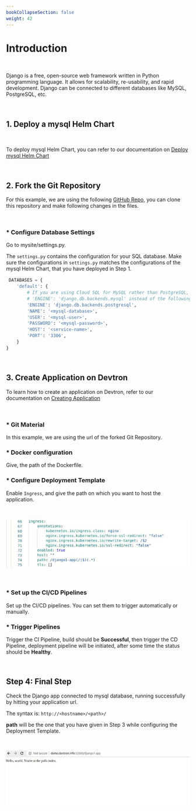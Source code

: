 ```yaml
---
bookCollapseSection: false
weight: 42
---
```


# Introduction

<br />

Django is a free, open-source web framework written in Python programming language. It allows for scalability, re-usability, and rapid development. Django can be connected to different databases like MySQL, PostgreSQL, etc.


<br />

## 1. Deploy a mysql Helm Chart

<br />

To deploy mysql Helm Chart, you can refer to our documentation on [Deploy mysql Helm Chart](https://docs.devtron.ai/docs/reference/deploy-chart/examples/deploying-mysql-helm-chart/)

<br />

## 2. Fork the Git Repository

For this example, we are using the following [GitHub Repo](https://github.com/devtron-labs/django-repo.git), you can clone this repository and make following changes in the files.

<br />

### * Configure Database Settings

Go to mysite/settings.py.

The `settings.py` contains the configuration for your SQL database. Make sure the configurations in `settings.py` matches the configurations of the mysql Helm Chart, that you have deployed in Step 1.

```python
 DATABASES = {
    'default': {
        # If you are using Cloud SQL for MySQL rather than PostgreSQL, set
        # 'ENGINE': 'django.db.backends.mysql' instead of the following.
        'ENGINE': 'django.db.backends.postgresql',
        'NAME': '<mysql-database>',
        'USER': '<mysql-user>',
        'PASSWORD': '<mysql-password>',
        'HOST': '<service-name>',
        'PORT': '3306',
    }
}

```


&nbsp;&nbsp;

## 3. Create Application on Devtron

To learn how to create an application on Devtron, refer to our documentation on [Creating Application](https://docs.devtron.ai/docs/reference/creating-application/)

<br />

### * Git Material

In this example, we are using the url of the forked Git Repository.

### * Docker configuration 

Give, the path of the Dockerfile.

### * Configure Deployment Template

Enable `Ingress`, and give the path on which you want to host the application.

&nbsp;&nbsp;

![ingress](../deploy_t.jpg "ingress annotations")

&nbsp;&nbsp;

### * Set up the CI/CD Pipelines

Set up the CI/CD pipelines. You can set them to trigger automatically or manually.

### * Trigger Pipelines

Trigger the CI Pipeline, build should be **Successful**, then trigger the CD Pipeline, deployment pipeline will be initiated, after some time the status should be **Healthy**.

<br />

## Step 4: Final Step

Check the Django app connected to mysql database, running successfully by hitting your application url.

The syntax is: `http://<hostname>/<path>/`

**path** will be the one that you have given in Step 3 while configuring the Deployment Template.

&nbsp;&nbsp;

![apply migrations](../demo.jpg "migrations applied")


